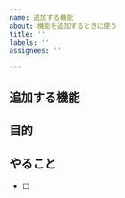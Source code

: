 ```yaml
---
name: 追加する機能
about: 機能を追加するときに使う
title: ''
labels: ''
assignees: ''

---
```


## 追加する機能


## 目的


## やること

 - [ ]
